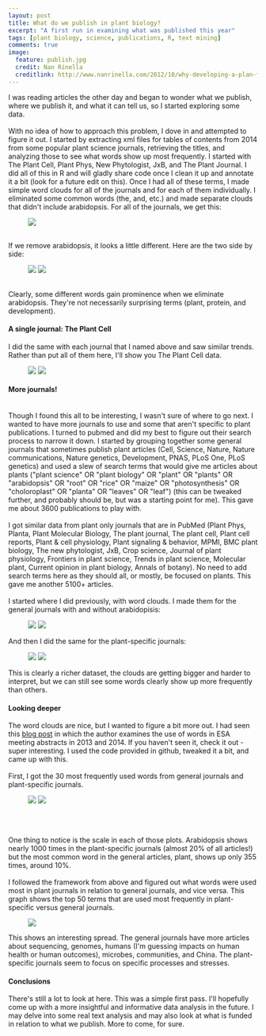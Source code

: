 ```yaml
---
layout: post
title: What do we publish in plant biology?
excerpt: "A first run in examining what was published this year"
tags: [plant biology, science, publications, R, text mining]
comments: true
image:
  feature: publish.jpg
  credit: Nan Rinella
  creditlink: http://www.nanrinella.com/2012/10/why-developing-a-plan-for-attending-a-writers-conference-is-the-2nd-step-to-success/
---
```


I was reading articles the other day and began to wonder what we publish, where we publish it, and what it can tell us, so I started exploring some data.
<br><br>
With no idea of how to approach this problem, I dove in and attempted to figure it out. I started by extracting xml files for tables of contents from 2014 from some popular plant science journals, retrieving the titles, and analyzing those to see what words show up most frequently. I started with The Plant Cell, Plant Phys, New Phytologist, JxB, and The Plant Journal. I did all of this in R and will gladly share code once I clean it up and annotate it a bit (look for a future edit on this). Once I had all of these terms, I made simple word clouds for all of the journals and for each of them individually. I eliminated some common words (the, and, etc.) and made separate clouds that didn't include arabidopsis. For all of the journals, we get this:

<figure>
	<img src="/images/journals/all.png"></a>
</figure>
<br>
If we remove arabidopsis, it looks a little different. Here are the two side by side:
<figure class="half">
	<img src="/images/journals/all.png">
	<img src="/images/journals/allnoa.png">
</figure>

<br>
Clearly, some different words gain prominence when we eliminate arabidopsis. They're not necessarily surprising terms (plant, protein, and development). 

#### A single journal: The Plant Cell
I did the same with each journal that I named above and saw similar trends. Rather than put all of them here, I'll show you The Plant Cell data.
<figure class="half">
	<img src="/images/journals/pcall.png">
	<img src="/images/journals/pcnoa.png">
</figure>

#### More journals!
<br>
Though I found this all to be interesting, I wasn't sure of where to go next. I wanted to have more journals to use and some that aren't specific to plant publications. I turned to pubmed and did my best to figure out their search process to narrow it down. I started by grouping together some general journals that sometimes publish plant articles (Cell, Science, Nature, Nature communications, Nature genetics, Development, PNAS, PLoS One, PLoS genetics) and used a slew of search terms that would give me articles about plants ("plant science" OR "plant biology" OR "plant" OR "plants" OR "arabidopsis" OR "root" OR "rice" OR "maize" OR "photosynthesis" OR "choloroplast" OR "planta" OR "leaves" OR "leaf") (this can be tweaked further, and probably should be, but was a starting point for me). This gave me about 3600 publications to play with.
<br><br>
I got similar data from plant only journals that are in PubMed (Plant Phys, Planta, Plant Molecular Biology, The plant journal, The plant cell, Plant cell reports, Plant & cell physiology, Plant signaling & behavior, MPMI, BMC plant biology, The new phytologist, JxB, Crop science, Journal of plant physiology, Frontiers in plant science, Trends in plant science, Molecular plant, Current opinion in plant biology, Annals of botany). No need to add search terms here as they should all, or mostly, be focused on plants. This gave me another 5100+ articles.
<br><br>
I started where I did previously, with word clouds. I made them for the general journals with and without arabidopisis: 
<figure class="half">
	<img src="/images/journals/big_journals_all.png">
	<img src="/images/journals/big_journals_noa.png">
</figure>

And then I did the same for the plant-specific journals:
<figure class="half">
	<img src="/images/journals/plant_journals_all.png">
	<img src="/images/journals/plant_journals_noa.png">
</figure>

This is clearly a richer dataset, the clouds are getting bigger and harder to interpret, but we can still see some words clearly show up more frequently than others.

#### Looking deeper
The word clouds are nice, but I wanted to figure a bit more out. I had seen this [blog post](http://www.noamross.net/blog/2014/7/24/esacorpuscompare.html) in which the author examines the use of words in ESA meeting abstracts in 2013 and 2014. If you haven't seen it, check it out - super interesting. I used the code provided in github, tweaked it a bit, and came up with this.
<br><br>
First, I got the 30 most frequently used words from general journals and plant-specific journals. 

<figure class="half">
	<img src="/images/journals/bigtop30.png">
	<img src="/images/journals/planttop30.png">
</figure>
<br><br>

One thing to notice is the scale in each of those plots. Arabidopsis shows nearly 1000 times in the plant-specific journals (almost 20% of all articles!) but the most common word in the general articles, plant, shows up only 355 times, around 10%.  
<br>
I followed the framework from above and figured out what words were used most in plant journals in relation to general journals, and vice versa.  This graph shows the top 50 terms that are used most frequently in plant-specific versus general journals. 
<figure>
	<img src="/images/journals/difference50plot.png"></a>
</figure>
This shows an interesting spread. The general journals have more articles about sequencing, genomes, humans (I'm guessing impacts on human health or human outcomes), microbes, communities, and China. The plant-specific journals seem to focus on specific processes and stresses.

#### Conclusions

There's still a lot to look at here. This was a simple first pass. I'll hopefully come up with a more insightful and informative data analysis in the future. I may delve into some real text analysis and may also look at what is funded in relation to what we publish. More to come, for sure.
